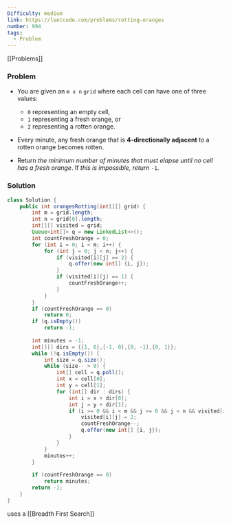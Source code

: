 ```yaml
---
Difficulty: medium
link: https://leetcode.com/problems/rotting-oranges
number: 994
tags:
  - Problem
---
```

[[Problems]]
### Problem

- You are given an `m x n` `grid` where each cell can have one of three values:
	- `0` representing an empty cell,
	- `1` representing a fresh orange, or
	- `2` representing a rotten orange.

- Every minute, any fresh orange that is **4-directionally adjacent** to a rotten orange becomes rotten.
- Return _the minimum number of minutes that must elapse until no cell has a fresh orange_. If _this is impossible, return_ `-1`.

### Solution
```java
class Solution {
    public int orangesRotting(int[][] grid) {
        int m = grid.length;
        int n = grid[0].length;
        int[][] visited = grid;
        Queue<int[]> q = new LinkedList<>();
        int countFreshOrange = 0;
        for (int i = 0; i < m; i++) {
            for (int j = 0; j < n; j++) {
                if (visited[i][j] == 2) {
                    q.offer(new int[] {i, j});
                }
                if (visited[i][j] == 1) {
                    countFreshOrange++;
                }
            }
        }
        if (countFreshOrange == 0)
            return 0;
        if (q.isEmpty())
            return -1;
        
        int minutes = -1;
        int[][] dirs = {{1, 0},{-1, 0},{0, -1},{0, 1}};
        while (!q.isEmpty()) {
            int size = q.size();
            while (size-- > 0) {
                int[] cell = q.poll();
                int x = cell[0];
                int y = cell[1];
                for (int[] dir : dirs) {
                    int i = x + dir[0];
                    int j = y + dir[1];
                    if (i >= 0 && i < m && j >= 0 && j < n && visited[i][j] == 1) {
                        visited[i][j] = 2;
                        countFreshOrange--;
                        q.offer(new int[] {i, j});
                    }
                }
            }
            minutes++;
        }
        
        if (countFreshOrange == 0)
            return minutes;
        return -1;
    }
}
```
uses a [[Breadth First Search]]